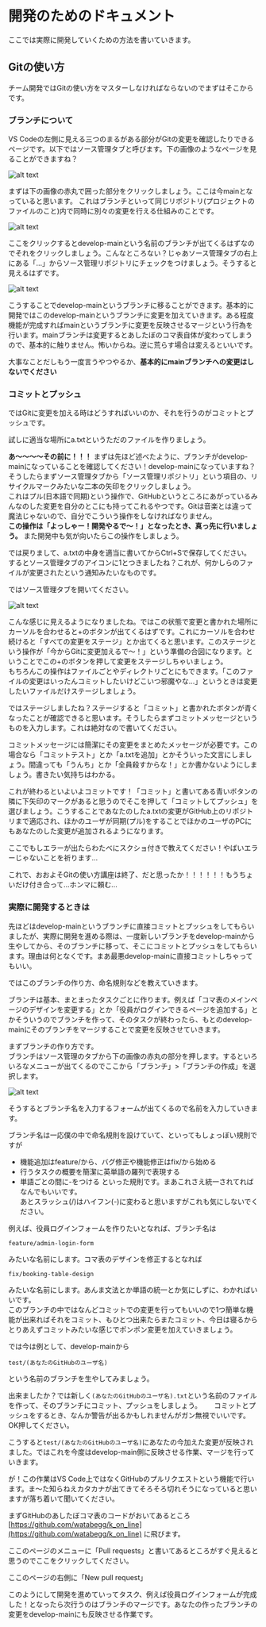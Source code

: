 # 開発のためのドキュメント
ここでは実際に開発していくための方法を書いていきます。

## Gitの使い方
チーム開発ではGitの使い方をマスターしなければならないのでまずはそこからです。

### ブランチについて
VS Codeの左側に見える三つのまるがある部分がGitの変更を確認したりできるページです。以下ではソース管理タブと呼びます。下の画像のようなページを見ることができますね？

![alt text](image.png)

まずは下の画像の赤丸で囲った部分をクリックしましょう。ここは今mainとなっていると思います。
これはブランチといって同じリポジトリ(プロジェクトのファイルのこと)内で同時に別々の変更を行える仕組みのことです。

![alt text](<cording - 1.png>)

ここをクリックするとdevelop-mainという名前のブランチが出てくるはずなのでそれをクリックしましょう。こんなところない？じゃあソース管理タブの右上にある「…」からソース管理リポジトリにチェックをつけましょう。そうすると見えるはずです。

![alt text](<cording - 2.png>)

こうすることでdevelop-mainというブランチに移ることができます。基本的に開発ではこのdevelop-mainというブランチに変更を加えていきます。ある程度機能が完成すればmainというブランチに変更を反映させるマージという行為を行います。mainブランチは変更するとあしたぼのコマ表自体が変わってしまうので、基本的に触りません。怖いからね。逆に荒らす場合は変えるといいです。

大事なことだしもう一度言うやつやるか、**基本的にmainブランチへの変更はしないでください**

### コミットとプッシュ
ではGitに変更を加える時はどうすればいいのか、それを行うのがコミットとプッシュです。

試しに適当な場所にa.txtというただのファイルを作りましょう。 

**あ～～～～その前に！！！** まずは先ほど述べたように、ブランチがdevelop-mainになっていることを確認してください！develop-mainになっていますね？そうしたらまずソース管理タブから「ソース管理リポジトリ」という項目の、リサイクルマークみたいな二本の矢印をクリックしましょう。  
これはプル(日本語で同期)という操作で、GitHubというところにあがっているみんなのした変更を自分のとこにも持ってこれるやつです。Gitは音楽とは違って魔法じゃないので、自分でこういう操作をしなければなりません。  
**この操作は「よっしゃー！開発やるで～！」となったとき、真っ先に行いましょう。** また開発中も気が向いたらこの操作をしましょう。

では戻りまして、a.txtの中身を適当に書いてからCtrl+Sで保存してください。  
するとソース管理タブのアイコンに1とつきましたね？これが、何かしらのファイルが変更されたという通知みたいなものです。

ではソース管理タブを開いてください。

![alt text](image-1.png)

こんな感じに見えるようになりましたね。ではこの状態で変更と書かれた場所にカーソルを合わせると+のボタンが出てくるはずです。これにカーソルを合わせ続けると「すべての変更をステージ」とか出てくると思います。このステージという操作が「今からGitに変更加えるで～！」という準備の合図になります。ということでこの+のボタンを押して変更をステージしちゃいましょう。  
もちろんこの操作はファイルごとやディレクトリごとにもできます。「このファイルの変更はいったんコミットしたいけどこいつ邪魔やな…」というときは変更したいファイルだけステージしましょう。

ではステージしましたね？ステージすると「コミット」と書かれたボタンが青くなったことが確認できると思います。そうしたらまずコミットメッセージというものを入力します。これは絶対なので書いてください。

コミットメッセージには簡潔にその変更をまとめたメッセージが必要です。この場合なら「コミットテスト」とか「a.txtを追加」とかそういった文言にしましょう。間違っても「うんち」とか「全員殺すからな！」とか書かないようにしましょう。書きたい気持ちはわかる。

これが終わるといよいよコミットです！「コミット」と書いてある青いボタンの隣に下矢印のマークがあると思うのでそこを押して「コミットしてプッシュ」を選びましょう。こうすることであなたのしたa.txtの変更がGitHub上のリポジトリまで適応され、ほかのユーザが同期(プル)をすることでほかのユーザのPCにもあなたのした変更が追加されるようになります。

ここでもしエラーが出たらわたべにスクショ付きで教えてください！やばいエラーじゃないことを祈ります…

これで、おおよそGitの使い方講座は終了、だと思ったか！！！！！！もうちょいだけ付き合って…ホンマに頼む…

### 実際に開発するときは
先ほどはdevelop-mainというブランチに直接コミットとプッシュをしてもらいましたが、実際に開発を進める際は、一度新しいブランチをdevelop-mainから生やしてから、そのブランチに移って、そこにコミットとプッシュをしてもらいます。理由は何となくです。まあ最悪develop-mainに直接コミットしちゃってもいい。

ではこのブランチの作り方、命名規則などを教えていきます。

ブランチは基本、まとまったタスクごとに作ります。例えば「コマ表のメインページのデザインを変更する」とか「役員がログインできるページを追加する」とかそういうのでブランチを作って、そのタスクが終わったら、もとのdevelop-mainにそのブランチをマージすることで変更を反映させていきます。

まずブランチの作り方です。  
ブランチはソース管理のタブから下の画像の赤丸の部分を押します。するといろいろなメニューが出てくるのでここから「ブランチ」>「ブランチの作成」を選択します。

![alt text](<cording - 3.png>)

そうするとブランチ名を入力するフォームが出てくるので名前を入力していきます。

ブランチ名は一応僕の中で命名規則を設けていて、といってもしょっぼい規則ですが
- 機能追加はfeature/から、バグ修正や機能修正はfix/から始める
- 行うタスクの概要を簡潔に英単語の羅列で表現する
- 単語ごとの間に-をつける
といった規則です。まあこれさえ統一されてればなんでもいいです。  
あとスラッシュ(/)はハイフン(-)に変わると思いますがこれも気にしないでください。

例えば、役員ログインフォームを作りたいとなれば、ブランチ名は
```
feature/admin-login-form
```
みたいな名前にします。コマ表のデザインを修正するとなれば
```
fix/booking-table-design
```
みたいな名前にします。あんま文法とか単語の統一とか気にしずに、わかればいいです。  
このブランチの中ではなんどコミットでの変更を行ってもいいので1つ簡単な機能が出来ればそれをコミット、もひとつ出来たらまたコミット、今日は寝るからとりあえずコミットみたいな感じでポンポン変更を加えていきましょう。

では今は例として、develop-mainから
```
test/(あなたのGitHubのユーザ名)
```
という名前のブランチを生やしてみましょう。

出来ましたか？では新しく```(あなたのGitHubのユーザ名).txt```という名前のファイルを作って、そのブランチにコミット、プッシュをしましょう。　　
コミットとプッシュをするとき、なんか警告が出るかもしれませんがガン無視でいいです。OK押してください。

こうすると```test/(あなたのGitHubのユーザ名)```にあなたの今加えた変更が反映されました。ではこれを今度はdevelop-main側に反映させる作業、マージを行っていきます。

が！この作業はVS Code上ではなくGitHubのプルリクエストという機能で行います。ま～た知らねえカタカナが出てきてそろそろ切れそうになっていると思いますが落ち着いて聞いてください。

まずGitHubのあしたぼコマ表のコードがおいてあるところ [https://github.com/watabegg/k_on_line](https://github.com/watabegg/k_on_line) に飛びます。

ここのページのメニューに「Pull requests」と書いてあるところがすぐ見えると思うのでここをクリックしてください。

ここのページの右側に「New pull request」


このようにして開発を進めていってタスク、例えば役員ログインフォームが完成した！となったら次行うのはブランチのマージです。あなたの作ったブランチの変更をdevelop-mainにも反映させる作業です。
